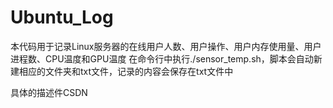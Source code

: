 # Ubuntu_Log

本代码用于记录Linux服务器的在线用户人数、用户操作、用户内存使用量、用户进程数、CPU温度和GPU温度
在命令行中执行./sensor_temp.sh，脚本会自动新建相应的文件夹和txt文件，记录的内容会保存在txt文件中

具体的描述件CSDN
